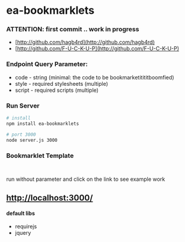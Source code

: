 # ea-bookmarklets 

### ATTENTION: first commit .. work in progress
* [http://github.com/hagb4rd](http://github.com/hagb4rd)
* [http://github.com/F-U-C-K-U-P](http://github.com/F-U-C-K-U-P)

### Endpoint Query Parameter:
* code - string (minimal: the code to be bookmarketitititboomfied) 
* style - required stylesheets (multiple)
* script - required scripts (multiple)


### Run Server

```bash
# install
npm install ea-bookmarklets

# port 3000
node server.js 3000
```


### Bookmarklet Template
```


```


run without parameter and click on the link to see example work

## [http://localhost:3000/](http://localhost:3000/)

#### default libs 
* requirejs
* jquery


